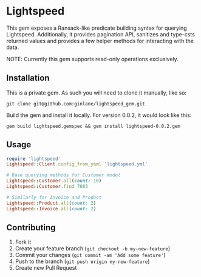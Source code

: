 # Lightspeed

This gem exposes a Ransack-like predicate building syntax for querying Lightspeed. Additionally, it provides pagination API, sanitizes and type-csts returned values and provides a few helper methods for interacting with the data.

NOTE: Currently this gem supports read-only operations exclusively. 

## Installation

This is a private gem. As such you will need to clone it manually, like so:
```shell
git clone git@github.com:ginlane/lightspeed_gem.git
```

Build the gem and install it locally. For version 0.0.2, it would look like this:
```shell
gem build lightspeed.gemspec && gem install lightspeed-0.0.2.gem
```

## Usage
```ruby
require 'lightspeed'
Lightspeed::Client.config_from_yaml 'lightspeed.yml'

# Base querying methods for Customer model
Lightspeed::Customer.all(count: 10)
Lightspeed::Customer.find 7083

# Similarly for Invoice and Product
Lightspeed::Product.all(count: 2)
Lightspeed::Invoice.all(count: 2)
```

## Contributing

1. Fork it
2. Create your feature branch (`git checkout -b my-new-feature`)
3. Commit your changes (`git commit -am 'Add some feature'`)
4. Push to the branch (`git push origin my-new-feature`)
5. Create new Pull Request

